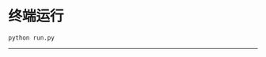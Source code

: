 # 终端运行

```shell
python run.py
```
***********************************************************************************************************************************************************************************************************************************************************************************************************************************************************************************************************************************************************************************************************************************************************************************************************************************************************************************************************************************************************************************************